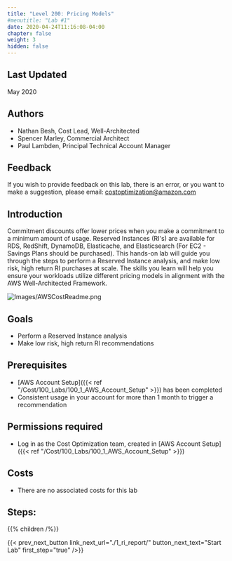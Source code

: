```yaml
---
title: "Level 200: Pricing Models"
#menutitle: "Lab #1"
date: 2020-04-24T11:16:08-04:00
chapter: false
weight: 3
hidden: false
---
```


## Last Updated
May 2020

## Authors
- Nathan Besh, Cost Lead, Well-Architected
- Spencer Marley, Commercial Architect
- Paul Lambden, Principal Technical Account Manager

## Feedback
If you wish to provide feedback on this lab, there is an error, or you want to make a suggestion, please email: costoptimization@amazon.com

## Introduction
Commitment discounts offer lower prices when you make a commitment to a minimum amount of usage. Reserved Instances (RI's) are available for RDS, RedShift, DynamoDB, Elasticache, and Elasticsearch (For EC2 - Savings Plans should be purchased). This hands-on lab will guide you through the steps to perform a Reserved Instance analysis, and make low risk, high return RI purchases at scale. The skills you learn will help you ensure your workloads utilize different pricing models in alignment with the AWS Well-Architected Framework.

![Images/AWSCostReadme.png](/Cost/200_3_Pricing_Models/Images/AWSCostReadme.png)

## Goals
- Perform a Reserved Instance analysis
- Make low risk, high return RI recommendations

## Prerequisites
- [AWS Account Setup]({{< ref "/Cost/100_Labs/100_1_AWS_Account_Setup" >}}) has been completed
- Consistent usage in your account for more than 1 month to trigger a recommendation

## Permissions required
- Log in as the Cost Optimization team, created in [AWS Account Setup]({{< ref "/Cost/100_Labs/100_1_AWS_Account_Setup" >}})

## Costs
- There are no associated costs for this lab

## Steps:
{{% children  /%}}

{{< prev_next_button link_next_url="./1_ri_report/" button_next_text="Start Lab" first_step="true" />}}